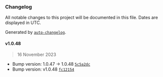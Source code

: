 ### Changelog

All notable changes to this project will be documented in this file. Dates are displayed in UTC.

Generated by [`auto-changelog`](https://github.com/CookPete/auto-changelog).

#### v1.0.48

> 16 November 2023

- Bump version: 1.0.47 → 1.0.48 [`5c5a2dc`](https://github.com/dataloop-ai-apps/reference-viewer/commit/5c5a2dcc996babec3fed04ef589ccd3f9bb17012)
- Bump version: v1.0.48 [`fc12154`](https://github.com/dataloop-ai-apps/reference-viewer/commit/fc12154085b7eb200d6b31c430b40bd7864bd661)
